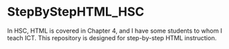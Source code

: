 # StepByStepHTML_HSC
In HSC, HTML is covered in Chapter 4, and I have some students to whom I teach ICT. This repository is designed for step-by-step HTML instruction.

